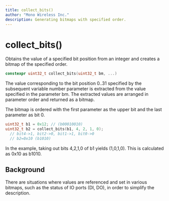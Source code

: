 ```yaml
---
title: collect_bits()
author: "Mono Wireless Inc."
description: Generating bitmaps with specified order.
---
```

# collect\_bits()

Obtains the value of a specified bit position from an integer and creates a bitmap of the specified order.

```cpp
constexpr uint32_t collect_bits(uint32_t bm, ...)
```

The value corresponding to the bit position 0..31 specified by the subsequent variable number parameter is extracted from the value specified in the parameter bm. The extracted values are arranged in parameter order and returned as a bitmap.

The bitmap is ordered with the first parameter as the upper bit and the last parameter as bit 0.

```cpp
uint32_t b1 = 0x12; // (b00010010)
uint32_t b2 = collect_bits(b1, 4, 2, 1, 0); 
  // bit4->1, bit2->0, bit1->1, bit0->0
  // b2=0x10 (b1010)
```

In the example, taking out bits 4,2,1,0 of b1 yields (1,0,1,0). This is calculated as 0x10 as b1010.

## Background

There are situations where values are referenced and set in various bitmaps, such as the status of IO ports (DI, DO), in order to simplify the description.
